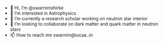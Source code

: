 - 👋 Hi, I’m @swarnimshirke
- 👀 I’m interested in Astrophysics
- 🌱 I’m currently a research scholar working on neutron star interior
- 💞️ I’m looking to collaborate on dark matter and quark matter in neutron stars
- 📫 How to reach me swarnim@iucaa..in

<!---
swarnimshirke/swarnimshirke is a ✨ special ✨ repository because its `README.md` (this file) appears on your GitHub profile.
You can click the Preview link to take a look at your changes.
--->
